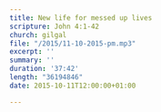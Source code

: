 ```yaml
---
title: New life for messed up lives
scripture: John 4:1-42
church: gilgal
file: "/2015/11-10-2015-pm.mp3"
excerpt: ''
summary: ''
duration: '37:42'
length: "36194846"
date: 2015-10-11T12:00:00+01:00

---
```

